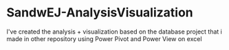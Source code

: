 # SandwEJ-AnalysisVisualization

I've created the analysis + visualization based on the database project that i made in other repository using Power Pivot and Power View on excel
